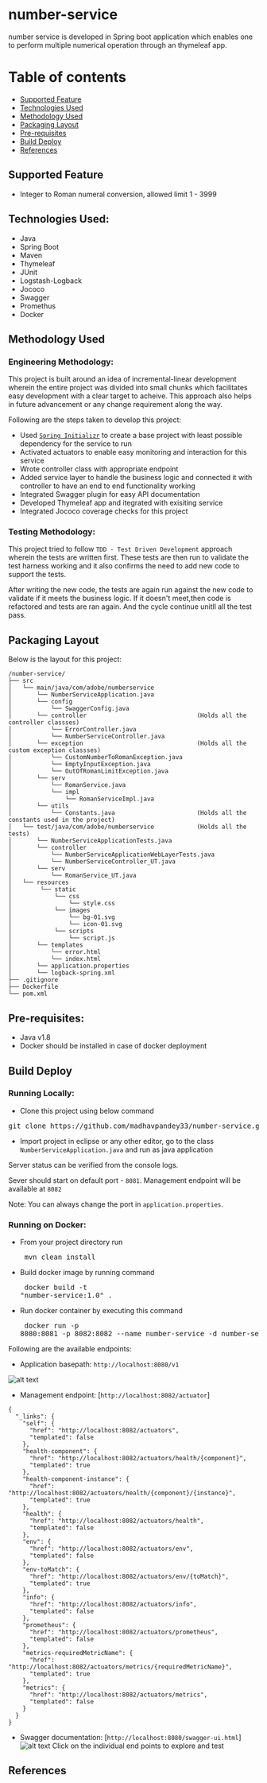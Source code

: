 # number-service
number service is developed in Spring boot application which enables one to perform multiple numerical operation through an thymeleaf app.

# Table of contents
* [Supported Feature](#supported-feature)
* [Technologies Used](#technologies-used)
* [Methodology Used](#methodology-used)
* [Packaging Layout](#packaging-layout)
* [Pre-requisites](#pre-requisites)
* [Build Deploy](#build-deploy)
* [References](#references)


## Supported Feature
- Integer to Roman numeral conversion, allowed limit 1 - 3999

## Technologies Used:
* Java 
* Spring Boot
* Maven
* Thymeleaf
* JUnit
* Logstash-Logback
* Jococo
* Swagger
* Promethus
* Docker


## Methodology Used
### Engineering Methodology:
This project is built around an idea of incremental-linear development wherein the entire project was divided into small chunks which facilitates  easy development with a clear target to acheive. This approach also helps in future advancement or any change requirement along the way.

Following are the steps taken to develop this project:
* Used [`Spring Initializr`](https://start.spring.io/) to create a base project with least possible dependency for the service to run
* Activated actuators to enable easy monitoring and interaction for this service
* Wrote controller class with appropriate endpoint
* Added service layer to handle the business logic and connected it with controller to have an end to end functionality working
* Integrated Swagger plugin for easy API documentation
* Developed Thymeleaf app and itegrated with exisiting service
* Integrated Jococo coverage checks for this project

### Testing Methodology:

This project tried to follow `TDD - Test Driven Development` approach wherein the tests are written first. These tests are then run to validate the test harness working and it also confirms the need to add new code to support the tests.

After writing the new code, the tests are again run against the new code to validate if it meets the business logic. If it doesn't meet,then code is refactored and tests are ran again. And the cycle continue unitll all the test pass.


## Packaging Layout

Below is the layout for this project:
```
/number-service/
├── src
│   └── main/java/com/adobe/numberservice
│       └── NumberServiceApplication.java
│       └── config
│           └── SwaggerConfig.java
│       └── controller                               (Holds all the controller classses)
│           └── ErrorController.java
│           └── NumberServiceController.java
│       └── exception                                (Holds all the custom exception classses)
│           └── CustomNumberToRomanException.java
│           └── EmptyInputException.java
│           └── OutOfRomanLimitException.java
│       └── serv
│           └── RomanService.java
│           └── impl
│               └── RomanServiceImpl.java
│       └── utils
│           └── Constants.java                       (Holds all the constants used in the project)
│   └── test/java/com/adobe/numberservice            (Holds all the tests)
│       └── NumberServiceApplicationTests.java
│       └── controller
│           └── NumberServiceApplicationWebLayerTests.java
│           └── NumberServiceController_UT.java
│       └── serv
│           └── RomanService_UT.java
│   └── resources
│        └── static
│            └── css
│                └── style.css  
│            └── images
│                └── bg-01.svg
│                └── icon-01.svg
│            └── scripts
│                └── script.js
│       └── templates
│           └── error.html
│           └── index.html
│       └── application.properties
│       └── logback-spring.xml
├── .gitignore
├── Dockerfile
└── pom.xml
```

## Pre-requisites:
* Java v1.8
* Docker should be installed in case of docker deployment

## Build Deploy

### Running Locally:
* Clone this project using below command
<pre>git clone https://github.com/madhavpandey33/number-service.git</pre>
* Import project in eclipse or any other editor, go to the  class `NumberServiceApplication.java` and run as java application

Server status can be verified from the console logs.

Sever should start on default port - `8081`. 
Management endpoint will be available at `8082`

Note: You can always change the port in `application.properties`. 

### Running on Docker:
* From your project directory run <pre> mvn clean install </pre>
* Build docker image by running command <pre> docker build -t "number-service:1.0" . </pre>
* Run docker container by executing this command <pre> docker run -p 8080:8081 -p 8082:8082 --name number-service -d number-service:1.0  </pre>

Following are the available endpoints:
* Application basepath: `http://localhost:8080/v1`

![alt text](/images/landing-page.png)

* Management endpoint: [`http://localhost:8082/actuator`]

```
{
  "_links": {
    "self": {
      "href": "http://localhost:8082/actuators",
      "templated": false
    },
    "health-component": {
      "href": "http://localhost:8082/actuators/health/{component}",
      "templated": true
    },
    "health-component-instance": {
      "href": "http://localhost:8082/actuators/health/{component}/{instance}",
      "templated": true
    },
    "health": {
      "href": "http://localhost:8082/actuators/health",
      "templated": false
    },
    "env": {
      "href": "http://localhost:8082/actuators/env",
      "templated": false
    },
    "env-toMatch": {
      "href": "http://localhost:8082/actuators/env/{toMatch}",
      "templated": true
    },
    "info": {
      "href": "http://localhost:8082/actuators/info",
      "templated": false
    },
    "prometheus": {
      "href": "http://localhost:8082/actuators/prometheus",
      "templated": false
    },
    "metrics-requiredMetricName": {
      "href": "http://localhost:8082/actuators/metrics/{requiredMetricName}",
      "templated": true
    },
    "metrics": {
      "href": "http://localhost:8082/actuators/metrics",
      "templated": false
    }
  }
}
```

* Swagger documentation: [`http://localhost:8080/swagger-ui.html`]
![alt text](/images/swagger-landing-page.png) Click on the individual end points to explore and test

## References
